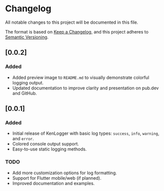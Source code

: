 # Changelog

All notable changes to this project will be documented in this file.

The format is based on [Keep a Changelog](https://keepachangelog.com/en/1.0.0/),
and this project adheres to [Semantic Versioning](https://semver.org/spec/v2.0.0.html).

## [0.0.2]

### Added
- Added preview image to `README.md` to visually demonstrate colorful logging output.
- Updated documentation to improve clarity and presentation on pub.dev and GitHub.

## [0.0.1]

### Added
- Initial release of KenLogger with basic log types: `success`, `info`, `warning`, and `error`.
- Colored console output support.
- Easy-to-use static logging methods.

### TODO
- Add more customization options for log formatting.
- Support for Flutter mobile/web (if planned).
- Improved documentation and examples.
